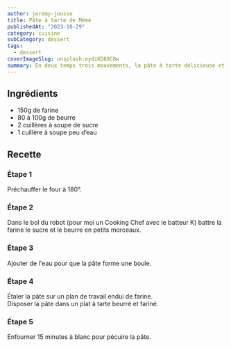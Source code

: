 ```yaml
---
author: jeremy-jousse
title: Pâte à tarte de Mémé
publishedAt: "2023-10-29"
category: cuisine
subCategory: dessert
tags:
  - dessert
coverImageSlug: unsplash:eydiKD88C8w
summary: En deux temps trois mouvements, la pâte à tarte délicieuse et inratable de mémé
---
```


## Ingrédients

- 150g de farine
- 80 à 100g de beurre
- 2 cuillères à soupe de sucre
- 1 cuillère à soupe peu d’eau

## Recette

### Étape 1

Préchauffer le four à 180°.

### Étape 2

Dans le bol du robot (pour moi un Cooking Chef avec le batteur K) battre la farine
le sucre et le beurre en petits morceaux.

### Étape 3

Ajouter de l'eau pour que la pâte forme une boule.

### Étape 4

Étaler la pâte sur un plan de travail endui de farine.  
Disposer la pâte dans un plat à tarte beurré et fariné.

### Étape 5

Enfourner 15 minutes à blanc pour pécuire la pâte.

